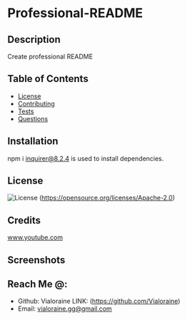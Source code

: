 # Professional-README

## Description

Create professional README

## Table of Contents

- [License](#license)
- [Contributing](#contributing)
- [Tests](#tests)
- [Questions](#questions)

## Installation

npm i inquirer@8.2.4 is used to install dependencies.

## License

![License](https://img.shields.io/badge/License-Apache%202.0-blue.svg)
(https://opensource.org/licenses/Apache-2.0)

## Credits

www.youtube.com

## Screenshots

## Reach Me @:

- Github: Vialoraine LINK: (https://github.com/Vialoraine)
- Email: vialoraine.gg@gmail.com
